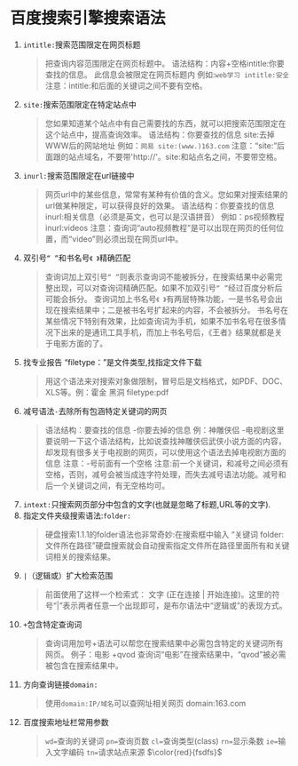 # 百度搜索引擎搜索语法

1. `intitle:`搜索范围限定在网页标题
    >把查询内容范围限定在网页标题中。
    语法结构：内容+空格intitle:你要查找的信息。
    此信息会被限定在网页标题内
    例如:`web学习 intitle:安全`
    注意：intitle:和后面的关键词之间不要有空格。
2. `site:`搜索范围限定在特定站点中
    >您如果知道某个站点中有自己需要找的东西，就可以把搜索范围限定在这个站点中，提高查询效率。
    语法结构：你要查找的信息 site:去掉WWW后的网站地址
    例如：`网易 site:(www.)163.com`
    注意：“site:”后面跟的站点域名，不要带'http://'。site:和站点名之间，不要带空格。
3. `inurl:`搜索范围限定在url链接中
    >网页url中的某些信息，常常有某种有价值的含义。您如果对搜索结果的url做某种限定，可以获得良好的效果。
    语法结构：你要查找的信息 inurl:相关信息（必须是英文，也可以是汉语拼音）
    例如：ps视频教程 inurl:videos
    注意：查询词“auto视频教程”是可以出现在网页的任何位置，而“video”则必须出现在网页url中。
4. 双引号`“ ”`和书名号`《 》`精确匹配
    >查询词加上双引号`“ ”`则表示查询词不能被拆分，在搜索结果中必需完整出现，可以对查询词精确匹配。如果不加双引号`“ ”`经过百度分析后可能会拆分。
    查询词加上书名号`《 》`有两层特殊功能，一是书名号会出现在搜索结果中；二是被书名号扩起来的内容，不会被拆分。 书名号在某些情况下特别有效果，比如查询词为手机，如果不加书名号在很多情况下出来的是通讯工具手机，而加上书名号后，《王者》结果就都是关于电影方面的了。
5. 找专业报告 “filetype：”是文件类型,找指定文件下载
    >用这个语法来对搜索对象做限制，冒号后是文档格式，如PDF、DOC、XLS等。例：霍金 黑洞 filetype:pdf
6. 减号语法`-`去除所有包涵特定关键词的网页
    >语法结构：要查找的信息 -你要去掉的信息
    例：神雕侠侣 -电视剧这里要说明一下这个语法结构，比如说查找神雕侠侣武侠小说方面的内容，却发现有很多关于电视剧的网页，可以使用这个语法去掉电视剧方面的信息 注意：-号前面有一个空格
    注意:前一个关键词，和减号之间必须有空格，否则，减号会被当成连字符处理，而失去减号语法功能。减号和后一个关键词之间，有无空格均可。
7. `intext:`只搜索网页部分中包含的文字(也就是忽略了标题,URL等的文字).
8. 指定文件夹级搜索语法:`folder:`
    >硬盘搜索1.1.1的folder语法也非常奇妙:在搜索框中输入 “关键词 folder:文件所在路径”硬盘搜索就会自动搜索指定文件所在路径里面所有和关键词相关的搜索结果。
9. `|`（逻辑或）扩大检索范围
    >前面使用了这样一个检索式：
    文字 (正在连接 | 开始连接)。这里的符号“|”表示两者任意一个出现即可，是布尔语法中“逻辑或”的表现方式。
10. `+`包含特定查询词
    >查询词用加号+语法可以帮您在搜索结果中必需包含特定的关键词所有网页。
    例子：电影 +qvod
    查询词“电影”在搜索结果中，“qvod”被必需被包含在搜索结果中。
11. 方向查询链接`domain:`
    >使用`domain:IP/域名`可以查网址相关网页
    domain:163.com
12. 百度搜索地址栏常用参数
    >`wd=`查询的关键词
    >`pn=`查询页数
    >`cl=`查询类型(class)
    >`rn=`显示条数
    >`ie=`输入文字编码
    >`tn=`请求站点来源
$\color{red}{fsdfs}$
